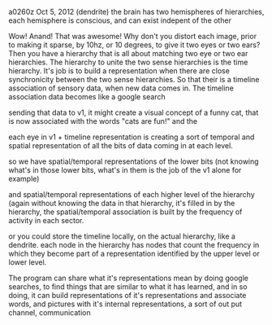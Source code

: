 a0260z
Oct 5, 2012
(dendrite) the brain has two hemispheres of hierarchies, each hemisphere is conscious, and can exist indepent of the other

Wow! Anand! That was awesome! Why don't you distort each image, prior to making it sparse, by 10hz, or 10 degrees, to give it two eyes or two ears? Then you have a hierarchy that is all about matching two eye or two ear hierarchies. The hierarchy to unite the two sense hierarchies is the time hierarchy. It's job is to build a representation when there are close synchronicity between the two sense hierarchies. So that their is a timeline association of sensory data, when new data comes in. The timeline association data becomes like a google search

sending that data to v1, it might create a visual concept of a funny cat, that is now associated with the words "cats are fun!" and the 

each eye in v1 + timeline representation is creating a sort of temporal and spatial representation of all the bits of data coming in at each level.

so we have spatial/temporal representations of the lower bits (not knowing what's in those lower bits, what's in them is the job of the v1 alone for example)

and spatial/temporal representations of each higher level of the hierarchy (again without knowing the data in that hierarchy, it's filled in by the hierarchy, the spatial/temporal association is built by the frequency of activity in each sector.

or you could store the timeline locally, on the actual hierarchy, like a dendrite. each node in the hierarchy has nodes that count the frequency in which they become part of a representation identified by the upper level or lower level.

The program can share what it's representations mean by doing google searches, to find things that are similar to what it has learned, and in so doing, it can build representations of it's representations and associate words, and pictures with it's internal representations, a sort of out put channel, communication 
